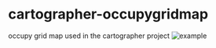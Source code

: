 # cartographer-occupygridmap
occupy grid map used in the cartographer project
![example](https://github.com/xiaoxifuhongse/cartographer-occupygridmap/blob/master/image.png?raw=true)
